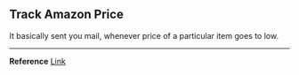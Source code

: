 ## Track Amazon Price

It basically sent you mail, whenever price of a particular item goes to low.

---

**Reference**
[Link](https://www.youtube.com/watch?v=Bg9r_yLk7VY)
